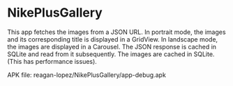 NikePlusGallery
===============
This app fetches the images from a JSON URL.
In portrait mode, the images and its corresponding title is displayed in a GridView.
In landscape mode, the images are displayed in a Carousel.
The JSON response is cached in SQLite and read from it subsequently.
The images are cached in SQLite. (This has performance issues).


APK file: reagan-lopez/NikePlusGallery/app-debug.apk
